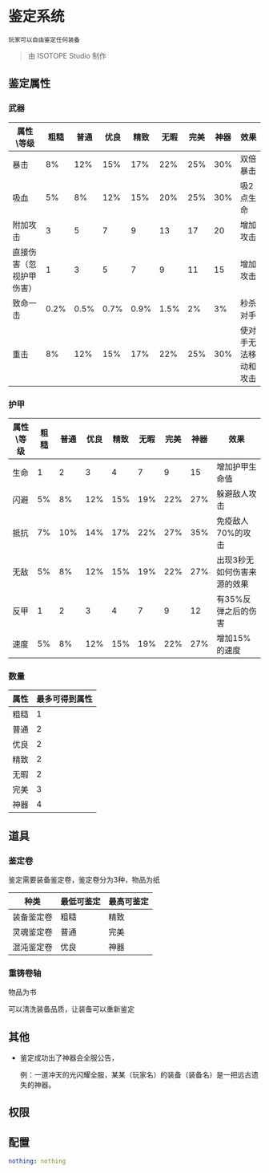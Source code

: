 # 鉴定系统
	玩家可以自由鉴定任何装备

> 由 ISOTOPE Studio 制作

## 鉴定属性
### 武器
属性\等级 | 粗糙 | 普通 | 优良 | 精致 | 无暇 | 完美 | 神器 | 效果
---- | ---- | ---- | ---- | ---- | ---- | ---- | ---- | ----
暴击 | 8% | 12% | 15% | 17% | 22% | 25% | 30% | 双倍暴击
吸血 | 5% | 8% | 12% | 15% | 20% | 25% | 30% | 吸2点生命
附加攻击 | 3 | 5 | 7 | 9 | 13 | 17 | 20 | 增加攻击
直接伤害（忽视护甲伤害） | 1 | 3 | 5 | 7 | 9 | 11 | 15 | 增加攻击
致命一击 | 0.2% | 0.5% | 0.7% | 0.9% | 1.5% | 2% | 3% | 秒杀对手
重击 | 8% | 12% | 15% | 17% | 22% | 25% | 30% | 使对手无法移动和攻击

### 护甲
属性\等级 | 粗糙 | 普通 | 优良 | 精致 | 无暇 | 完美 | 神器 | 效果
---- | ---- | ---- | ---- | ---- | ---- | ---- | ---- | ----
生命 | 1 | 2 | 3 | 4 | 7 | 9 | 15 | 增加护甲生命值
闪避 | 5% | 8% | 12% | 15% | 19% | 22% | 27% | 躲避敌人攻击
抵抗 | 7% | 10% | 14% | 17% | 22% | 27% | 35% | 免疫敌人70%的攻击
无敌 | 5% | 8% | 12% | 15% | 19% | 22% | 27% | 出现3秒无如何伤害来源的效果
反甲 | 1 | 2 | 3 | 4 | 7 | 9 | 12 | 有35%反弹之后的伤害
速度 | 5% | 8% | 12% | 15% | 19% | 22% | 27% | 增加15%的速度

### 数量
属性 | 最多可得到属性
---- | ----
粗糙 | 1
普通 | 2
优良 | 2
精致 | 2
无暇 | 2
完美 | 3
神器 | 4

## 道具
### 鉴定卷
鉴定需要装备鉴定卷，鉴定卷分为3种，物品为纸

种类 | 最低可鉴定 | 最高可鉴定
---- | ---- | ----
装备鉴定卷 | 粗糙| 精致
灵魂鉴定卷 | 普通| 完美
混沌鉴定卷 | 优良| 神器

### 重铸卷轴
物品为书

可以清洗装备品质，让装备可以重新鉴定

## 其他
- 鉴定成功出了神器会全服公告，

	例：一道冲天的光闪耀全服，某某（玩家名）的装备（装备名）是一把远古遗失的神器。

## 权限

## 配置
``` YAML
nothing: nothing
```